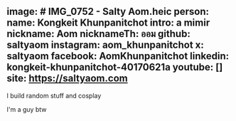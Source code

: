 image: # IMG_0752 - Salty Aom.heic
person:
  name: Kongkeit Khunpanitchot
  intro: a mimir
  nickname: Aom
  nicknameTh: ออม
  github: saltyaom
  instagram: aom_khunpanitchot
  x: saltyaom
  facebook: AomKhunpanitchot
  linkedin: kongkeit-khunpanitchot-40170621a
  youtube: []
  site: https://saltyaom.com
---

I build random stuff and cosplay

I'm a guy btw